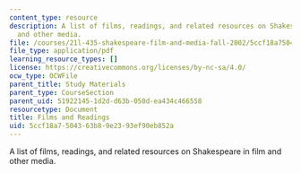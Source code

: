 ```yaml
---
content_type: resource
description: A list of films, readings, and related resources on Shakespeare in film
  and other media.
file: /courses/21l-435-shakespeare-film-and-media-fall-2002/5ccf18a7504363b89e2393ef90eb852a_f02filmreadings.pdf
file_type: application/pdf
learning_resource_types: []
license: https://creativecommons.org/licenses/by-nc-sa/4.0/
ocw_type: OCWFile
parent_title: Study Materials
parent_type: CourseSection
parent_uid: 51922145-1d2d-d63b-050d-ea434c466558
resourcetype: Document
title: Films and Readings
uid: 5ccf18a7-5043-63b8-9e23-93ef90eb852a
---
```

A list of films, readings, and related resources on Shakespeare in film and other media.